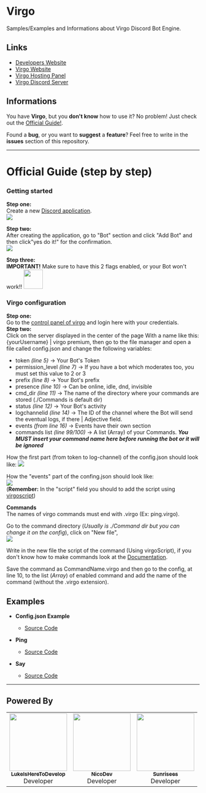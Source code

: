 # Virgo
Samples/Examples and Informations about Virgo Discord Bot Engine.

## Links

- [Developers Website](https://uncoded.xyz)
- [Virgo Website](https://virgo.uncoded.xyz)
- [Virgo Hosting Panel](https://host.uncoded.xyz)
- [Virgo Discord Server](https://discord.gg/XZwseczDDy)

## Informations

You have **Virgo**, but you **don't know** how to use it?
No problem! Just check out the <a href="https://github.com/Uncoded-xyz/Virgo/blob/main/README.md#official-guide-step-by-step" target="blank" >Official Guide!</a>.

Found a **bug**, or you want to **suggest** a **feature**?
Feel free to write in the **issues** section of this repository.

---

# Official Guide (step by step)
### Getting started
**Step one:**\
 Create a new [Discord application](https://discord.com/developers/applications).\
 <img src="https://cdn.discordapp.com/attachments/732173712400318464/812637588036780032/unknown.png">
 
 **Step two:**\
After creating the application, go to "Bot" section and click "Add Bot" and then click"yes do it!" for the confirmation.\
<img src="https://cdn.discordapp.com/attachments/732173712400318464/812641062585106442/unknown.png">

 **Step three:**\
 **IMPORTANT!** Make sure to have this 2 flags enabled, or your Bot won't work!!
 <img src="https://virgo.uncoded.xyz/docs/assets/please.png" style="width: 50px;">
 
### Virgo configuration
**Step one:**\
Go to the [control panel of virgo](https://host.uncoded.xyz) and login here with your credentials.\
**Step two:**\
Click on the server displayed in the center of the page With a name like this: {yourUsername} | virgo premium, then go to the file manager and open a file called config.json and change the following variables:
* token *(line 5)* -> Your Bot's Token
* permission_level *(line 7)* -> If you have a bot which moderates too, you must set this value to 2 or 3
* prefix *(line 8)* -> Your Bot's prefix
* presence *(line 10)* -> Can be online, idle, dnd, invisible
* cmd_dir *(line 11)* -> The name of the directory where your commands are stored (./Commands is default dir)
* status *(line 12)* -> Your Bot's activity
* logchannelid *(line 14)* -> The ID of the channel where the Bot will send the eventual logs, if there | Adjective field.
* events *(from line 16)* -> Events have their own section
* commands list *(line 99/100)* -> A list (Array) of your Commands. ***You MUST insert your command name here before running the bot or it will be ignored***


How the first part (from token to log-channel) of the config.json should look like:
<img src="https://cdn.discordapp.com/attachments/732173712400318464/812672939379916800/unknown.png">

How the "events" part of the confing.json should look like:\
<img src="https://cdn.discordapp.com/attachments/732173712400318464/812678881369784320/unknown.png">\
(**Remember:** In the "script" field you should to add the script using [virgoscript](https://virgo.uncoded.xyz/docs/#/?id=virgoscript))

**Commands**\
The names of virgo commands must end with .virgo (Ex: ping.virgo).

Go to the command directory (*Usually is ./Command dir but you can change it on the config*), click on "New file",\
<img src="https://cdn.discordapp.com/attachments/732173712400318464/812738002476335134/unknown.png">

Write in the new file the script of the command (Using virgoScript), if you don't know how to make commands look at the [Documentation](https://virgo.uncoded.xyz/docs/#/?id=file-structure).

Save the command as CommandName.virgo and then go to the config, at line 10, to the list (*Array*) of enabled command and add the name of the command (without the .virgo extension).

## Examples

- **Config.json Example**
  - [Source Code](https://github.com/Uncoded-xyz/Virgo/blob/main/config.example.json)


- **Ping**
  - [Source Code](https://github.com/Uncoded-xyz/Virgo/blob/main/Commands/ping.json)

- **Say**
  - [Source Code](https://github.com/Uncoded-xyz/Virgo/blob/main/Commands/say.json)

---

## Powered By


<table>
  <tr>
    <td align="center"><a href="https://github.com/LukeIsHereToDevelop"><img src="https://avatars1.githubusercontent.com/u/43251906?s=460&amp;u=fb5301bcf802af820f5c1274fa870e0cee257366&amp;v=4" width="150px;" alt=""/><br /><sub><b>LukeIsHereToDevelop</b></sub></a><br /><a title="Developer">Developer</a></td>
    <td align="center"><a href="https://github.com"><img src="https://cdn.discordapp.com/avatars/397770061705773059/0abdebcdf44c2bff145783c6fcaad3b9.png" width="150px;" alt=""/><br /><sub><b>NicoDev</b></sub></a><br /><a title="Developer">Developer</a></td>
    <td align="center"><a href="https://github.com"><img src="https://cdn.discordapp.com/avatars/527592495807332352/a7786edc3a7abab3bbda88f23d78cd0d.png" width="150px;" alt=""/><br /><sub><b>Sunrisees</b></sub></a><br /><a title="Developer">Developer</a></td>
    </tr>   
</table>



